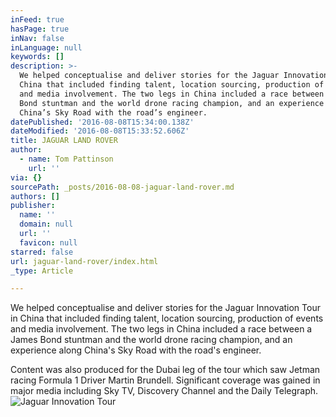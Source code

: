 ```yaml
---
inFeed: true
hasPage: true
inNav: false
inLanguage: null
keywords: []
description: >-
  We helped conceptualise and deliver stories for the Jaguar Innovation Tour in
  China that included finding talent, location sourcing, production of events
  and media involvement. The two legs in China included a race between a James
  Bond stuntman and the world drone racing champion, and an experience along
  China’s Sky Road with the road’s engineer.
datePublished: '2016-08-08T15:34:00.138Z'
dateModified: '2016-08-08T15:33:52.606Z'
title: JAGUAR LAND ROVER
author:
  - name: Tom Pattinson
    url: ''
via: {}
sourcePath: _posts/2016-08-08-jaguar-land-rover.md
authors: []
publisher:
  name: ''
  domain: null
  url: ''
  favicon: null
starred: false
url: jaguar-land-rover/index.html
_type: Article

---
```

We helped conceptualise and deliver stories for the Jaguar Innovation Tour in China that included finding talent, location sourcing, production of events and media involvement. The two legs in China included a race between a James Bond stuntman and the world drone racing champion, and an experience along China's Sky Road with the road's engineer.

Content was also produced for the Dubai leg of the tour which saw Jetman racing Formula 1 Driver Martin Brundell. Significant coverage was gained in major media including Sky TV, Discovery Channel and the Daily Telegraph.
![Jaguar Innovation Tour](https://the-grid-user-content.s3-us-west-2.amazonaws.com/49a7969c-e0cc-45d7-a8c5-0685c695fc91.png)